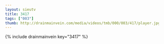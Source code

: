 ```yaml
--- 
layout: sieutv
title: 3417
tags: ["003"]
thumb: http://drainmainvein.com/media/videos/tmb/000/003/417/player.jpg
---
```

{% include drainmainvein key="3417" %} 

